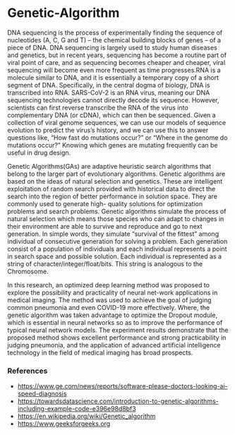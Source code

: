 # Genetic-Algorithm

DNA sequencing is the process of experimentally finding the sequence of nucleotides (A, C, G and T) – the chemical building blocks of genes – of a piece of DNA. DNA sequencing is largely used to study human diseases and genetics, but in recent years, sequencing has become a routine part of viral point of care, and as sequencing becomes cheaper and cheaper, viral sequencing will become even more frequent as time progresses.RNA is a molecule similar to DNA, and it is essentially a temporary copy of a short segment of DNA. Specifically, in the central dogma of biology, DNA is transcribed into RNA. SARS-CoV-2 is an RNA virus, meaning our DNA sequencing technologies cannot directly decode its sequence. However, scientists can first reverse transcribe the RNA of the virus into complementary DNA (or cDNA), which can then be sequenced. Given a collection of viral genome sequences, we can use our models of sequence evolution to predict the virus’s history, and we can use this to answer questions like, “How fast do mutations occur?” or “Where in the genome do mutations occur?” Knowing which genes are mutating frequently can be useful in drug design.

Genetic Algorithms(GAs) are adaptive heuristic search algorithms that belong to the larger part of evolutionary algorithms. Genetic algorithms are based on the ideas of natural selection and genetics. These are intelligent exploitation of random search provided with historical data to direct the search into the region of better performance in solution space. They are commonly used to generate high- quality solutions for optimization problems and search problems.
Genetic algorithms simulate the process of natural selection which means those species who can adapt to changes in their environment are able to survive and reproduce and go to next generation. In simple words, they simulate “survival of the fittest” among individual of consecutive generation for solving a problem. Each generation consist of a population of individuals and each individual represents a point in search space and possible solution. Each individual is represented as a string of character/integer/float/bits. This string is analogous to the Chromosome.

In this research, an optimized deep learning method was proposed to explore the possibility and practicality of neural net-work applications in medical imaging. The method was used to achieve the goal of judging common pneumonia and even COVID-19 more effectively. Where, the genetic algorithm was taken advantage to optimize the Dropout module, which is essential in neural networks so as to improve the performance of typical neural network models. The experiment results demonstrate that the proposed method shows excellent performance and strong practicability in judging pneumonia, and the application of advanced artificial intelligence technology in the field of medical imaging has broad prospects.

### References
- https://www.ge.com/news/reports/software-please-doctors-looking-ai-speed-diagnosis
- https://towardsdatascience.com/introduction-to-genetic-algorithms-including-example-code-e396e98d8bf3
- https://en.wikipedia.org/wiki/Genetic_algorithm
- https://www.geeksforgeeks.org
